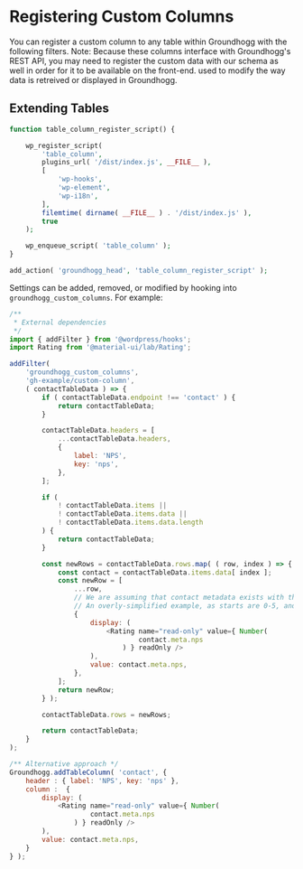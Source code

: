 Registering Custom Columns
=======

You can register a custom column to any table within Groundhogg with the following filters. Note: Because these columns interface with Groundhogg's REST API, you may need to register the custom data with our schema as well in order for it to be available on the front-end. used to modify the way data is retreived or displayed in Groundhogg.


## Extending Tables

```php
function table_column_register_script() {

	wp_register_script(
		'table_column',
		plugins_url( '/dist/index.js', __FILE__ ),
		[
			'wp-hooks',
			'wp-element',
			'wp-i18n',
		],
		filemtime( dirname( __FILE__ ) . '/dist/index.js' ),
		true
	);

	wp_enqueue_script( 'table_column' );
}

add_action( 'groundhogg_head', 'table_column_register_script' );
```

Settings can be added, removed, or modified by hooking into `groundhogg_custom_columns`.  For example:

```js
/**
 * External dependencies
 */
import { addFilter } from '@wordpress/hooks';
import Rating from '@material-ui/lab/Rating';

addFilter(
	'groundhogg_custom_columns',
	'gh-example/custom-column',
	( contactTableData ) => {
		if ( contactTableData.endpoint !== 'contact' ) {
			return contactTableData;
		}

		contactTableData.headers = [
			...contactTableData.headers,
			{
				label: 'NPS',
				key: 'nps',
			},
		];

		if (
			! contactTableData.items ||
			! contactTableData.items.data ||
			! contactTableData.items.data.length
		) {
			return contactTableData;
		}

		const newRows = contactTableData.rows.map( ( row, index ) => {
			const contact = contactTableData.items.data[ index ];
			const newRow = [
				...row,
				// We are assuming that contact metadata exists with the nps key.
				// An overly-simplified example, as starts are 0-5, and NPS is -100 to 100.
				{
					display: (
						<Rating name="read-only" value={ Number(
								contact.meta.nps
							) } readOnly />
					),
					value: contact.meta.nps,
				},
			];
			return newRow;
		} );

		contactTableData.rows = newRows;

		return contactTableData;
	}
);

/**	Alternative approach */
Groundhogg.addTableColumn( 'contact', {
	header : { label: 'NPS', key: 'nps' },
	column :  {
		display: (
			<Rating name="read-only" value={ Number(
					contact.meta.nps
				) } readOnly />
		),
		value: contact.meta.nps,
	}
} );
```